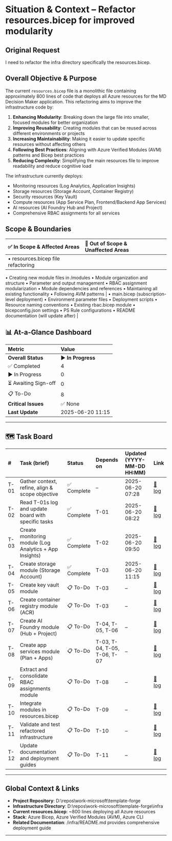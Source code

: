 <!---
⚠️ **DO NOT DELETE**
🔧 **EXECUTION LOG USAGE GUIDE**
================================

PURPOSE
-------
This file is the single source‑of‑truth for tracking the change request for
**`Refactor resources.bicep for improved modularity`**.
It provides a high-level dashboard and context. Detailed execution steps and
situation reports for each task are kept in separate markdown files, linked
from the Task Board below.

_If it didn’t happen in the logs, it didn’t happen._

HOW TO USE THIS LOG
-------------------
1. **Overall Status** – keep the top‑level status current:
   📋 *Not Started* → ▶️ *In Progress* → ✅ *Complete* → 🚧 *Blocked*.
2. **Task Board** - When updating a specific task's log file, update its
   status and timestamp here in the main task board as well.

EMOJI LEGEND (copy exactly whenever using emojis for updates)
---------------------------
| Emoji | Meaning              |
| :---: | :------------------- |
|   📋  | To-Do                |
|   ▶️  | In Progress          |
|   ⏳   | Awaiting Sign-off    |
|   🚧  | Blocked              |
|   ✅   | Complete / No Issues |

⚠️ **DO NOT DELETE THESE COMMENTS.**
They are the **only** place where instructions may appear in this file.
\--->

# Situation & Context – Refactor resources.bicep for improved modularity

## Original Request

I need to refactor the infra directory specifically the resources.bicep.

## Overall Objective & Purpose

The current `resources.bicep` file is a monolithic file containing approximately 800 lines of code that deploys all Azure resources for the MD Decision Maker application. This refactoring aims to improve the infrastructure code by:

1. **Enhancing Modularity**: Breaking down the large file into smaller, focused modules for better organization
2. **Improving Reusability**: Creating modules that can be reused across different environments or projects
3. **Increasing Maintainability**: Making it easier to update specific resources without affecting others
4. **Following Best Practices**: Aligning with Azure Verified Modules (AVM) patterns and Bicep best practices
5. **Reducing Complexity**: Simplifying the main resources file to improve readability and reduce cognitive load

The infrastructure currently deploys:
- Monitoring resources (Log Analytics, Application Insights)
- Storage resources (Storage Account, Container Registry)
- Security resources (Key Vault)
- Compute resources (App Service Plan, Frontend/Backend App Services)
- AI resources (AI Foundry Hub and Project)
- Comprehensive RBAC assignments for all services

## Scope & Boundaries


| ✅ **In Scope & Affected Areas** | 🚫 **Out of Scope & Unaffected Areas** |
| :----------------------------- | :------------------------------------- |
| • resources.bicep file refactoring
• Creating new module files in /modules
• Module organization and structure
• Parameter and output management
• RBAC assignment modularization
• Module dependencies and references
• Maintaining all existing functionality
• Following AVM patterns | • main.bicep (subscription-level deployment)
• Environment parameter files
• Deployment scripts
• Resource naming conventions
• Existing rbac.bicep module
• bicepconfig.json settings
• PS Rule configurations
• README documentation (will update after)     |



## 📊 At-a-Glance Dashboard

| Metric             | Value             |
| :----------------- | :---------------- |
| **Overall Status** | ▶️ **In Progress** |
| ✅ Completed       | 4                 |
| ▶️ In Progress     | 0                 |
| ⏳ Awaiting Sign-off | 0                 |
| 📋 To-Do           | 8                 |
| **Critical Issues**| ✅ None           |
| **Last Update**    | 2025-06-20 11:15        |

---

## 🗺️ Task Board

| #    | Task (brief)                                    | Status   | Depends on | Updated (YYYY-MM-DD HH:MM) | Link |
| :--- | :---------------------------------------------- | :------- | :--------- | :------------------------- | :--- |
| T-01 | Gather context, refine, align & scope objective | ✅ Complete | –          | 2025-06-20 07:28            | [📝 log](./T-01_task_execution_report.md) |
| T-02 | Read T-01s log and update board with specific tasks                | ✅ Complete | T-01       | 2025-06-20 08:22            | [📝 log](./T-02_task_execution_report.md) |
| T-03 | Create monitoring module (Log Analytics + App Insights) | ✅ Complete | T-02       | 2025-06-20 09:50            | [📝 log](./T-03_task_execution_report.md) |
| T-04 | Create storage module (Storage Account) | ✅ Complete | T-03       | 2025-06-20 11:15            | [📝 log](./T-04_task_execution_report.md) |
| T-05 | Create key vault module | 📋 To-Do | T-03       | –            | [📝 log](./T-05_task_execution_report.md) |
| T-06 | Create container registry module (ACR) | 📋 To-Do | T-03       | –            | [📝 log](./T-06_task_execution_report.md) |
| T-07 | Create AI Foundry module (Hub + Project) | 📋 To-Do | T-04, T-05, T-06       | –            | [📝 log](./T-07_task_execution_report.md) |
| T-08 | Create app services module (Plan + Apps) | 📋 To-Do | T-03, T-04, T-05, T-06, T-07       | –            | [📝 log](./T-08_task_execution_report.md) |
| T-09 | Extract and consolidate RBAC assignments module | 📋 To-Do | T-08       | –            | [📝 log](./T-09_task_execution_report.md) |
| T-10 | Integrate modules in resources.bicep | 📋 To-Do | T-09       | –            | [📝 log](./T-10_task_execution_report.md) |
| T-11 | Validate and test refactored infrastructure | 📋 To-Do | T-10       | –            | [📝 log](./T-11_task_execution_report.md) |
| T-12 | Update documentation and deployment guides | 📋 To-Do | T-11       | –            | [📝 log](./T-12_task_execution_report.md) |


---


## Global Context & Links

- **Project Repository**: D:\repos\work-microsoft\template-forge
- **Infrastructure Directory**: D:\repos\work-microsoft\template-forge\infra
- **Current resources.bicep**: ~800 lines deploying all Azure resources
- **Stack**: Azure Bicep, Azure Verified Modules (AVM), Azure CLI
- **Related Documentation**: /infra/README.md provides comprehensive deployment guide


---
